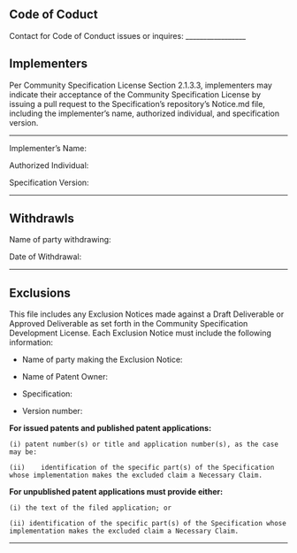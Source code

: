 ## Code of Coduct

Contact for Code of Conduct issues or inquires:  _________________


## Implementers

Per Community Specification License Section 2.1.3.3, implementers may indicate their acceptance of the Community Specification License by issuing a pull request to the Specification’s repository’s Notice.md file, including the implementer’s name, authorized individual, and specification version.

---------------------------------------------------------------------------------

Implementer’s Name:

Authorized Individual:

Specification Version:

---------------------------------------------------------------------------------

## Withdrawls

Name of party withdrawing:

Date of Withdrawal:  

---------------------------------------------------------------------------------

## Exclusions

This file includes any Exclusion Notices made against a Draft Deliverable or Approved Deliverable as set forth in the Community Specification Development License.
Each Exclusion Notice must include the following information:

-	Name of party making the Exclusion Notice:

-	Name of Patent Owner:

-	Specification:

-	Version number:

**For issued patents and published patent applications:**

	(i)	patent number(s) or title and application number(s), as the case may be:

	(ii)	identification of the specific part(s) of the Specification whose implementation makes the excluded claim a Necessary Claim.

**For unpublished patent applications must provide either:**

	(i) the text of the filed application; or
    
	(ii) identification of the specific part(s) of the Specification whose implementation makes the excluded claim a Necessary Claim.

-----------------------------------------------------------------------------------------
